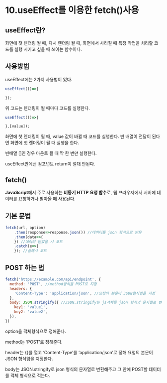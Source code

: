 # 10.useEffect를 이용한 fetch()사용

## useEffect란?

화면에 첫 렌더링 될 때, 다시 렌더링 될 때, 화면에서 사라질 때 특정 작업을 처리할 코드를 실행 시키고 싶을 때 쓰이는 함수이다. 

## 사용방법

useEffect에는 2가지 사용법이 있다.

```jsx
useEffect(()=>{

});
```

위 코드는 렌더링이 될 때마다 코드를 실행한다.

```jsx
useEffect(()=>{

},[value]);
```

화면에 첫 렌더링이 될 때, value 값이 바뀔 때 코드를 실행한다. 빈 배열이 전달이 된다면 화면에 첫 렌더링이 될 때 실행을 한다.

빈배열 []인 경우 마운트 될 때 딱 한 번만 실행한다.

useEffect안에선 컴포넌트 return이 절대 안된다.

## fetch()

**JavaScript**에서 주로 사용하는 **비동기 HTTP 요청 함수**로, 웹 브라우저에서 서버에 데이터를 요청하거나 받아올 때 사용된다.

## 기본 문법

```jsx
fetch(url, option)
	.then(response=>response.json()) //데이터를 json 형식으로 받음
	.then(data=>{
	}) //데이터 받았을 시 코드
	.catch(e=>{
	}); //실패시 코드
```

## POST 하는 법

```jsx
fetch('https://example.com/api/endpoint', {
  method: 'POST', //method방식을 POST로 지정
  headers: {
    'Content-Type': 'application/json', //요청의 본문이 JSON형식임을 지정
  },
  body: JSON.stringify({ //JSON.stringify는 js객체를 json 형식의 문자열로 변환할 때 사용한다.
    key1: 'value1',
    key2: 'value2',
  }),
})
```

option을 객체형식으로 정해준다.

method는 ‘POST’로 정해준다.

header는 {}를 열고 ‘Content-Type’를 ‘application/json’로 정해 요청의 본문이 JSON 형식임을 지정한다.

body는 JSON.stringify로 json 형식의 문자열로 변환해주고 그 안에 POST할 데이터를 객체 형식으로 적는다.
